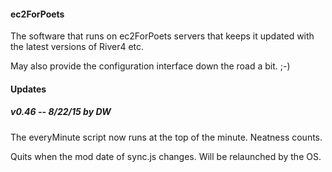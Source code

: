 #### ec2ForPoets

The software that runs on ec2ForPoets servers that keeps it updated with the latest versions of River4 etc.  

May also provide the configuration interface down the road a bit. ;-)

#### Updates

##### v0.46 -- 8/22/15 by DW

The everyMinute script now runs at the top of the minute. Neatness counts. 

Quits when the mod date of sync.js changes. Will be relaunched by the OS.

